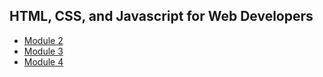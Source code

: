 ## HTML, CSS, and Javascript for Web Developers

- [Module 2](html-css-javascript-for-web-developers/module-2/)
- [Module 3](html-css-javascript-for-web-developers/module-3/)
- [Module 4](html-css-javascript-for-web-developers/module-4/)
